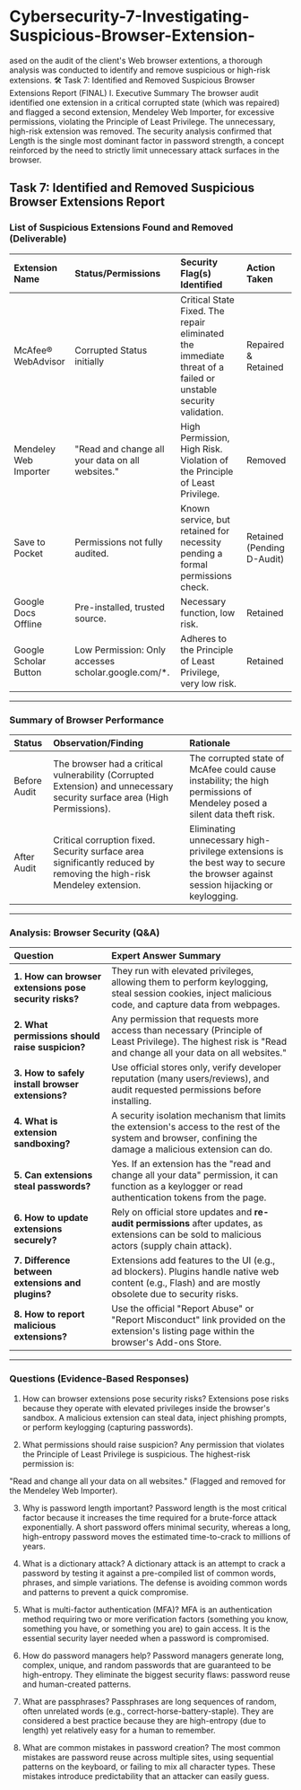 # Cybersecurity-7-Investigating-Suspicious-Browser-Extension-
ased on the audit of the client's Web browser extentions, a thorough analysis was conducted to identify and remove suspicious or high-risk extensions.
🛠️ Task 7: Identified and Removed Suspicious Browser Extensions Report (FINAL)
I. Executive Summary
The browser audit identified one extension in a critical corrupted state (which was repaired) and flagged a second extension, Mendeley Web Importer, for excessive permissions, violating the Principle of Least Privilege. The unnecessary, high-risk extension was removed. The security analysis confirmed that Length is the single most dominant factor in password strength, a concept reinforced by the need to strictly limit unnecessary attack surfaces in the browser.

## Task 7: Identified and Removed Suspicious Browser Extensions Report

### List of Suspicious Extensions Found and Removed (Deliverable)

| Extension Name | Status/Permissions | Security Flag(s) Identified | Action Taken |
| :--- | :--- | :--- | :--- |
| McAfee® WebAdvisor | Corrupted Status initially | Critical State Fixed. The repair eliminated the immediate threat of a failed or unstable security validation. | Repaired & Retained |
| Mendeley Web Importer | "Read and change all your data on all websites." | High Permission, High Risk. Violation of the Principle of Least Privilege. | Removed |
| Save to Pocket | Permissions not fully audited. | Known service, but retained for necessity pending a formal permissions check. | Retained (Pending D-Audit) |
| Google Docs Offline | Pre-installed, trusted source. | Necessary function, low risk. | Retained |
| Google Scholar Button | Low Permission: Only accesses scholar.google.com/*. | Adheres to the Principle of Least Privilege, very low risk. | Retained |

---

### Summary of Browser Performance

| Status | Observation/Finding | Rationale |
| :--- | :--- | :--- |
| Before Audit | The browser had a critical vulnerability (Corrupted Extension) and unnecessary security surface area (High Permissions). | The corrupted state of McAfee could cause instability; the high permissions of Mendeley posed a silent data theft risk. |
| After Audit | Critical corruption fixed. Security surface area significantly reduced by removing the high-risk Mendeley extension. | Eliminating unnecessary high-privilege extensions is the best way to secure the browser against session hijacking or keylogging. |

---

### Analysis: Browser Security (Q&A)

| Question | Expert Answer Summary |
| :--- | :--- |
| **1. How can browser extensions pose security risks?** | They run with elevated privileges, allowing them to perform keylogging, steal session cookies, inject malicious code, and capture data from webpages. |
| **2. What permissions should raise suspicion?** | Any permission that requests more access than necessary (Principle of Least Privilege). The highest risk is "Read and change all your data on all websites." |
| **3. How to safely install browser extensions?** | Use official stores only, verify developer reputation (many users/reviews), and audit requested permissions before installing. |
| **4. What is extension sandboxing?** | A security isolation mechanism that limits the extension's access to the rest of the system and browser, confining the damage a malicious extension can do. |
| **5. Can extensions steal passwords?** | Yes. If an extension has the "read and change all your data" permission, it can function as a keylogger or read authentication tokens from the page. |
| **6. How to update extensions securely?** | Rely on official store updates and **re-audit permissions** after updates, as extensions can be sold to malicious actors (supply chain attack). |
| **7. Difference between extensions and plugins?** | Extensions add features to the UI (e.g., ad blockers). Plugins handle native web content (e.g., Flash) and are mostly obsolete due to security risks. |
| **8. How to report malicious extensions?** | Use the official "Report Abuse" or "Report Misconduct" link provided on the extension's listing page within the browser's Add-ons Store. |

---
### Questions (Evidence-Based Responses)
1. How can browser extensions pose security risks?
Extensions pose risks because they operate with elevated privileges inside the browser's sandbox. A malicious extension can steal data, inject phishing prompts, or perform keylogging (capturing passwords).

2. What permissions should raise suspicion?
Any permission that violates the Principle of Least Privilege is suspicious. The highest-risk permission is:

"Read and change all your data on all websites." (Flagged and removed for the Mendeley Web Importer).

3. Why is password length important?
Password length is the most critical factor because it increases the time required for a brute-force attack exponentially. A short password offers minimal security, whereas a long, high-entropy password moves the estimated time-to-crack to millions of years.

4. What is a dictionary attack?
A dictionary attack is an attempt to crack a password by testing it against a pre-compiled list of common words, phrases, and simple variations. The defense is avoiding common words and patterns to prevent a quick compromise.

5. What is multi-factor authentication (MFA)?
MFA is an authentication method requiring two or more verification factors (something you know, something you have, or something you are) to gain access. It is the essential security layer needed when a password is compromised.

6. How do password managers help?
Password managers generate long, complex, unique, and random passwords that are guaranteed to be high-entropy. They eliminate the biggest security flaws: password reuse and human-created patterns.

7. What are passphrases?
Passphrases are long sequences of random, often unrelated words (e.g., correct-horse-battery-staple). They are considered a best practice because they are high-entropy (due to length) yet relatively easy for a human to remember.

8. What are common mistakes in password creation?
The most common mistakes are password reuse across multiple sites, using sequential patterns on the keyboard, or failing to mix all character types. These mistakes introduce predictability that an attacker can easily guess.
